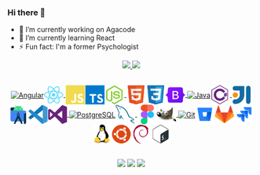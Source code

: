 ### Hi there 👋

* 🔭 I’m currently working on Agacode
* 🌱 I’m currently learning React
* ⚡ Fun fact: I'm a former Psychologist

<div align="center">
  <a href="https://github.com/m4ns0">
  <img height="180em" src="https://github-readme-stats.vercel.app/api?username=m4ns0&show_icons=true&theme=dracula&include_all_commits=true&count_private=true"/>
  <img height="180em" src="https://github-readme-stats.vercel.app/api/top-langs/?username=m4ns0&layout=compact&langs_count=7&theme=dracula"/>
</div>



<div align="center"><br>

  <img align="center" alt="Angular" height="40" width="47" src="https://user-images.githubusercontent.com/46682639/120318037-b5ce5700-c2b5-11eb-9d64-57629c7ee0f8.png"><img align="center" alt="React" height="40" width="40" src="https://raw.githubusercontent.com/devicons/devicon/master/icons/react/react-original.svg">   <img align="center" alt="Js" height="40" width="40" src="https://raw.githubusercontent.com/devicons/devicon/master/icons/javascript/javascript-plain.svg"><img align="center" alt="Ts" height="40" width="40" src="https://raw.githubusercontent.com/devicons/devicon/master/icons/typescript/typescript-plain.svg"><img align="center" alt="NodeJs" height="40" width="40" src="https://github.com/devicons/devicon/blob/master/icons/nodejs/nodejs-original.svg">
  <img align="center" alt="HTML" height="40" width="40" src="https://raw.githubusercontent.com/devicons/devicon/master/icons/html5/html5-original.svg"><img align="center" alt="CSS" height="40" width="40" src="https://raw.githubusercontent.com/devicons/devicon/master/icons/css3/css3-original.svg"><img align="center" alt="Bootstrap" height="40" width="40" src="https://github.com/devicons/devicon/blob/master/icons/bootstrap/bootstrap-original.svg">
  <img align="center" alt="Java" height="40" width="40" src="https://user-images.githubusercontent.com/46682639/120317610-3cceff80-c2b5-11eb-89b3-7ed434461e1f.png"><img align="center" alt="Csharp" height="40" width="40" src="https://github.com/devicons/devicon/blob/master/icons/csharp/csharp-line.svg">
  <img align="center" alt="InteliJ" height="40" width="40" src="https://github.com/devicons/devicon/blob/master/icons/intellij/intellij-original.svg"><img align="center" alt="AndroidStudio" height="40" width="40" src="https://github.com/devicons/devicon/blob/master/icons/androidstudio/androidstudio-original.svg"><img align="center" alt="VSCode" height="40" width="40" src="https://github.com/devicons/devicon/blob/master/icons/vscode/vscode-original.svg"><img align="center" alt="VisualStudio" height="40" width="40" src="https://github.com/devicons/devicon/blob/master/icons/visualstudio/visualstudio-plain.svg"> 
  <img align="center" alt="PostgreSQL" height="40" width="40" src="https://user-images.githubusercontent.com/46682639/120318367-26757380-c2b6-11eb-8ee8-7b27920da71a.png"><img align="center" alt="MySql" height="40" width="40" src="https://github.com/devicons/devicon/blob/master/icons/mysql/mysql-original.svg">
  <img align="center" alt="Figma" height="40" width="40" src="https://github.com/devicons/devicon/blob/master/icons/figma/figma-original.svg"><img align="center" alt="Gimp" height="40" width="40" src="https://github.com/devicons/devicon/blob/master/icons/gimp/gimp-original.svg">
  <img align="center" alt="Git" height="40" width="40" src="https://user-images.githubusercontent.com/46682639/120317833-80c20480-c2b5-11eb-9144-92c246da14f6.png"><img align="center" alt="Bitbucket" height="40" width="40" src="https://github.com/devicons/devicon/blob/master/icons/bitbucket/bitbucket-original.svg"><img align="center" alt="GitLab" height="40" width="40" src="https://github.com/devicons/devicon/blob/master/icons/gitlab/gitlab-original.svg"><img align="center" alt="Jira" height="40" width="40" src="https://github.com/devicons/devicon/blob/master/icons/jira/jira-original.svg">
  <img align="center" alt="Linux" height="40" width="40" src="https://github.com/devicons/devicon/blob/master/icons/linux/linux-original.svg"><img align="center" alt="Ubuntu" height="40" width="40" src="https://github.com/devicons/devicon/blob/master/icons/ubuntu/ubuntu-plain.svg"><img align="center" alt="Debian" height="40" width="40" src="https://github.com/devicons/devicon/blob/master/icons/debian/debian-original.svg"><img align="center" alt="Bash" height="40" width="40" src="https://github.com/devicons/devicon/blob/master/icons/bash/bash-original.svg"> 

</div>

<div align="center"><br>
  <a href="https://instagram.com/m4ns0" target="_blank">
  <img src="https://img.shields.io/badge/-Instagram-%23E4405F?style=for-the-badge&logo=instagram&logoColor=white" target="_blank"></a>

  <a href = "mailto:mrbrunomanso@gmail.com">
  <img src="https://img.shields.io/badge/-Gmail-%23333?style=for-the-badge&logo=gmail&logoColor=white" target="_blank"></a>

  <a href="https://www.linkedin.com/in/m4ns0/" target="_blank">
  <img src="https://img.shields.io/badge/-LinkedIn-%230077B5?style=for-the-badge&logo=linkedin&logoColor=white" target="_blank"></a> 
</div>
